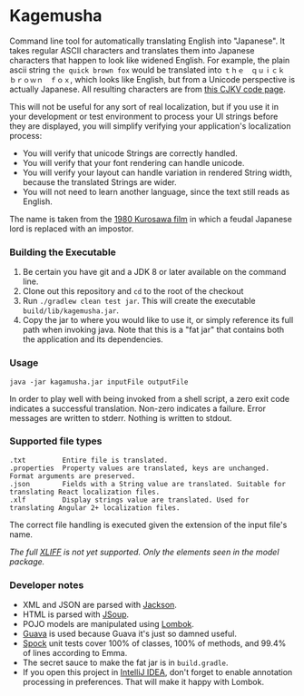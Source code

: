 # Kagemusha #

Command line tool for automatically translating English into "Japanese". It takes regular
ASCII characters and translates them into Japanese characters that happen to look like
widened English. For example, the plain ascii string `the quick brown fox` would be translated into 
`ｔｈｅ　ｑｕｉｃｋ　ｂｒｏｗｎ　ｆｏｘ`,  which looks like English, but from a Unicode perspective 
is actually Japanese. All resulting characters are from [this CJKV code page](http://www.unicode.org/charts/PDF/UFF00.pdf).

This will not be useful for any sort of real localization, but if you 
use it in your development or test environment to process your UI strings before 
they are displayed, you will simplify verifying your application's localization process:
   
  * You will verify that unicode Strings are correctly handled.
  * You will verify that your font rendering can handle unicode.
  * You will verify your layout can handle variation in rendered String width, because the translated Strings are wider.
  * You will not need to learn another language, since the text still reads as English.
  
The name is taken from the [1980 Kurosawa film](http://www.imdb.com/title/tt0080979/) in which a feudal Japanese lord is replaced with an impostor.
  
### Building the Executable ###
  
1. Be certain you have git and a JDK 8 or later available on the command line.
1. Clone out this repository and `cd` to the root of the checkout
1. Run `./gradlew clean test jar`. This will create the executable `build/lib/kagemusha.jar`.
1. Copy the jar to where you would like to use it, or simply reference its full path when invoking java. 
Note that this is a "fat jar" that contains both the application and its dependencies.
  
### Usage ###

```
java -jar kagamusha.jar inputFile outputFile
```
In order to play well with being invoked from a shell script, a zero exit code indicates a successful translation. 
Non-zero indicates a failure. Error messages are written to stderr. Nothing is written to stdout.

### Supported file types ###
```
.txt         Entire file is translated.
.properties  Property values are translated, keys are unchanged. Format arguments are preserved.
.json        Fields with a String value are translated. Suitable for translating React localization files.
.xlf         Display strings value are translated. Used for translating Angular 2+ localization files.
```

The correct file handling is executed given the extension of the input file's name.

*The full [XLIFF](https://wiki.oasis-open.org/xliff/) is not yet supported. Only the elements seen in the model package.*


### Developer notes ###

* XML and JSON are parsed with [Jackson](https://github.com/FasterXML).
* HTML is parsed with [JSoup](https://jsoup.org/).
* POJO models are manipulated using [Lombok](https://projectlombok.org/).
* [Guava](https://github.com/google/guava/wiki) is used because Guava it's just so damned useful.
* [Spock](http://spockframework.org/) unit tests cover 100% of classes, 100% of methods, and 99.4% of lines according to Emma.
* The secret sauce to make the fat jar is in `build.gradle`.
* If you open this project in [IntelliJ IDEA](https://www.jetbrains.com/idea/), don't forget to enable annotation processing in preferences. That will make it happy with Lombok.
